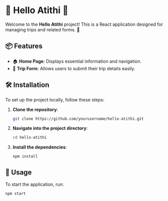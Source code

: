 # 🌟 Hello Atithi 🌟

Welcome to the **Hello Atithi** project! This is a React application designed for managing trips and related forms. 🚀

## 📦 Features

- 🏠 **Home Page**: Displays essential information and navigation.
- 📝 **Trip Form**: Allows users to submit their trip details easily.

## 🛠️ Installation

To set up the project locally, follow these steps:

1. **Clone the repository**:
   ```bash
   git clone https://github.com/yourusername/hello-atithi.git
   ```

2. **Navigate into the project directory**:
   ```bash
   cd hello-atithi
   ```

3. **Install the dependencies**:
   ```bash
   npm install
   ```

## 🚀 Usage

To start the application, run:
```bash
npm start
```
